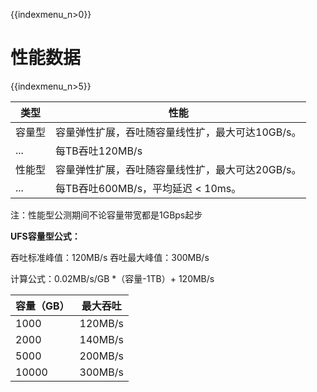 {{indexmenu_n>0}}

# 性能数据

{{indexmenu_n>5}}

| 类型 | 性能    |
| ------ | ------- |
| 容量型   | 容量弹性扩展，吞吐随容量线性扩，最大可达10GB/s。 |
| ...   |  每TB吞吐120MB/s |
| 性能型   | 容量弹性扩展，吞吐随容量线性扩，最大可达20GB/s。|
| ...   |  每TB吞吐600MB/s，平均延迟 < 10ms。 |

注：性能型公测期间不论容量带宽都是1GBps起步


**UFS容量型公式：**

吞吐标准峰值：120MB/s 吞吐最大峰值：300MB/s 

计算公式：0.02MB/s/GB \*（容量-1TB）+ 120MB/s

| 容量（GB） | 最大吞吐    |
| ------ | ------- |
| 1000   | 120MB/s |
| 2000   | 140MB/s |
| 5000   | 200MB/s |
| 10000  | 300MB/s |

